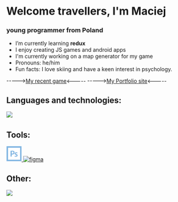 # Welcome travellers, I'm Maciej
### young programmer from Poland

- I’m currently learning **redux** 
- I enjoy creating JS games and android apps
- I'm currently working on a map generator for my game
- Pronouns: he/him 
- Fun facts: I love skiing and have a keen interest in psychology.

-----&gt;<a align="left" href="http://chemik4.ct8.pl/gauntlet_c64_game/">My recent game</a>&lt;-----
-----&gt;<a align="left" href="http://chemik4.ct8.pl/">My Portfolio site</a>&lt;-----

## Languages and technologies:
<p align="left">
    <a href="https://skillicons.dev">
        <img src="https://skillicons.dev/icons?i=html,css,bootstrap,react,js,ts,redux,java,androidstudio" />
    </a>
</p>

## Tools:

<p align="left">
  <a href="https://www.photoshop.com/en" target="_blank" rel="noreferrer">
    <img
      src="https://raw.githubusercontent.com/devicons/devicon/master/icons/photoshop/photoshop-line.svg"
      alt="photoshop"
      width="40"
      height="40"
    />
  </a>
  <a href="https://www.figma.com/" target="_blank" rel="noreferrer">
    <img
      src="https://www.vectorlogo.zone/logos/figma/figma-icon.svg"
      alt="figma"
      width="40"
      height="40"
    />
  </a>
</p>

## Other:

<p align="left">
    <a href="https://skillicons.dev">
        <img src="https://skillicons.dev/icons?i=git,nodejs,express,mysql" />
    </a>
</p>
